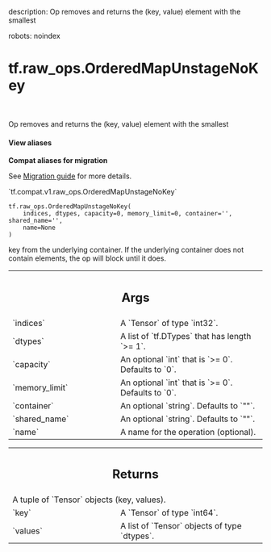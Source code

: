 description: Op removes and returns the (key, value) element with the smallest

robots: noindex

# tf.raw_ops.OrderedMapUnstageNoKey

<!-- Insert buttons and diff -->

<table class="tfo-notebook-buttons tfo-api nocontent" align="left">

</table>



Op removes and returns the (key, value) element with the smallest

<section class="expandable">
  <h4 class="showalways">View aliases</h4>
  <p>
<b>Compat aliases for migration</b>
<p>See
<a href="https://www.tensorflow.org/guide/migrate">Migration guide</a> for
more details.</p>
<p>`tf.compat.v1.raw_ops.OrderedMapUnstageNoKey`</p>
</p>
</section>

<pre class="devsite-click-to-copy prettyprint lang-py tfo-signature-link">
<code>tf.raw_ops.OrderedMapUnstageNoKey(
    indices, dtypes, capacity=0, memory_limit=0, container='', shared_name='',
    name=None
)
</code></pre>



<!-- Placeholder for "Used in" -->

key from the underlying container.   If the underlying container
does not contain elements, the op will block until it does.

<!-- Tabular view -->
 <table class="responsive fixed orange">
<colgroup><col width="214px"><col></colgroup>
<tr><th colspan="2"><h2 class="add-link">Args</h2></th></tr>

<tr>
<td>
`indices`
</td>
<td>
A `Tensor` of type `int32`.
</td>
</tr><tr>
<td>
`dtypes`
</td>
<td>
A list of `tf.DTypes` that has length `>= 1`.
</td>
</tr><tr>
<td>
`capacity`
</td>
<td>
An optional `int` that is `>= 0`. Defaults to `0`.
</td>
</tr><tr>
<td>
`memory_limit`
</td>
<td>
An optional `int` that is `>= 0`. Defaults to `0`.
</td>
</tr><tr>
<td>
`container`
</td>
<td>
An optional `string`. Defaults to `""`.
</td>
</tr><tr>
<td>
`shared_name`
</td>
<td>
An optional `string`. Defaults to `""`.
</td>
</tr><tr>
<td>
`name`
</td>
<td>
A name for the operation (optional).
</td>
</tr>
</table>



<!-- Tabular view -->
 <table class="responsive fixed orange">
<colgroup><col width="214px"><col></colgroup>
<tr><th colspan="2"><h2 class="add-link">Returns</h2></th></tr>
<tr class="alt">
<td colspan="2">
A tuple of `Tensor` objects (key, values).
</td>
</tr>
<tr>
<td>
`key`
</td>
<td>
A `Tensor` of type `int64`.
</td>
</tr><tr>
<td>
`values`
</td>
<td>
A list of `Tensor` objects of type `dtypes`.
</td>
</tr>
</table>

